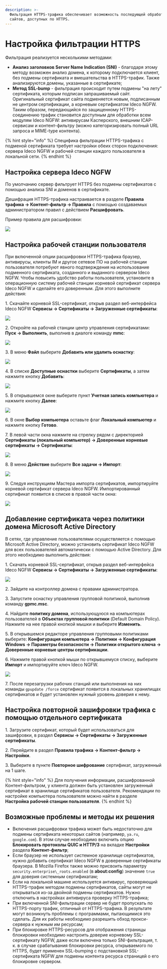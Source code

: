 ```yaml
---
description: >-
  Фильтрация HTTPS-трафика обеспечивает возможность последующей обработки
  сайтов, доступных по HTTPS.
---
```


# Настройка фильтрации HTTPS

Фильтрация реализуется несколькими методами:

* **Анализ заголовков Server Name Indication (SNI)** - благодаря этому методу возможен анализ домена, к которому подключается клиент, без подмены сертификата и вмешательства в HTTPS-трафик. Также анализируются домены, указанные в сертификате;
* **Метод SSL-bump** - фильтрация происходит путем подмены "на лету" сертификата, которым подписан запрашиваемый сайт. Оригинальный сертификат сайта подменяется новым, подписанным не центром сертификации, а корневым сертификатом Ideco NGFW. Таким образом, передающийся по защищенному HTTPS-соединению трафик становится доступным для обработки всем модулям Ideco NGFW: антивирусам Касперского, внешним ICAP-сервисам и контент-фильтру (можно категоризировать полный URL запроса и MIME-type контента).

{% hint style="info" %}
Специфика фильтрации HTTPS-трафика с подменой сертификата требует настройки обеих сторон подключения: сервера Ideco NGFW и рабочей станции каждого пользователя в локальной сети.
{% endhint %}

## Настройка сервера Ideco NGFW

По умолчанию сервер фильтрует HTTPS без подмены сертификатов с помощью анализа SNI и доменов в сертификате.

Дешифрация HTTPS-трафика настраивается в разделе **Правила трафика -> Контент-фильтр -> Правила** с помощью создаваемых администратором правил с действием **Расшифровать**.

Пример правила для расшифровки:

![](/.gitbook/assets/content-filter6.png)

## Настройка рабочей станции пользователя

При включенной опции расшифровки HTTPS-трафика браузер, антивирусы, клиенты IM и другое сетевое ПО на рабочей станции пользователя потребуют явного подтверждения на использование подменного сертификата, созданного и выданного сервером Ideco NGFW. Чтобы повысить удобство работы пользователя, установите в операционную систему рабочей станции корневой сертификат сервера Ideco NGFW и сделайте его доверенным. Для этого выполните действия:

1\. Скачайте корневой SSL-сертификат, открыв раздел веб-интерфейса Ideco NGFW **Сервисы -> Сертификаты -> Загруженные сертификаты**:

![](/.gitbook/assets/certs1.png)

2\. Откройте на рабочей станции центр управления сертификатами: **Пуск -> Выполнить**, выполнив в диалоге команду **mmc**:

![](/.gitbook/assets/filtering-https-traffic.png)

3\. В меню **Файл** выберите **Добавить или удалить оснастку**:

![](/.gitbook/assets/filtering-https-traffic.gif)

4\. В списке **Доступные оснастки** выберите **Сертификаты**, а затем нажмите кнопку **Добавить**:

![](/.gitbook/assets/filtering-https-traffic1.png)

5\. В открывшемся окне выберите пункт **Учетная запись компьютера** и нажмите кнопку **Далее**:

![](/.gitbook/assets/filtering-https-traffic2.png)

6\. В окне **Выбор компьютера** оставьте флаг **Локальный компьютер** и нажмите кнопку **Готово**.

7\. В левой части окна нажмите на стрелку рядом с директорией **Сертификаты (локальный компьютер) -> Доверенные корневые сертификаты -> Сертификаты**:

![](/.gitbook/assets/filtering-https-traffic3.png)

8\. В меню **Действие** выберите **Все задачи -> Импорт**:

![](/.gitbook/assets/filtering-https-traffic1.gif)

9\. Следуя инструкциям Мастера импорта сертификатов, импортируйте корневой сертификат сервера Ideco NGFW. Импортированный сертификат появится в списке в правой части окна:

![](/.gitbook/assets/filtering-https-traffic4.png)

## Добавление сертификата через политики домена Microsoft Active Directory

В сетях, где управление пользователями осуществляется с помощью Microsoft Active Directory, можно установить сертификат Ideco NGFW для всех пользователей автоматически с помощью Active Directory. Для этого необходимо выполнить действия:

1\. Скачать корневой SSL-сертификат, открыв раздел веб-интерфейса Ideco NGFW **Сервисы -> Сертификаты -> Загруженные сертификаты**:

![](/.gitbook/assets/certs1.png)

2\. Зайдите на контроллер домена с правами администратора.

3\. Запустите оснастку управления групповой политикой, выполнив команду **gpmc.msc**.

4\. Найдите **политику домена**, использующуюся на компьютерах пользователей в **Объектах групповой политики** (Default Domain Policy). Нажмите на нее правой кнопкой мышки и выберите **Изменить**.

5\. В открывшемся редакторе управления групповыми политиками выберите: **Конфигурация компьютера -> Политики -> Конфигурация Windows -> Параметры безопасности -> Политики открытого ключа -> Доверенные корневые центры сертификации**.

6\. Нажмите правой кнопкой мыши по открывшемуся списку, выберите **Импорт** и импортируйте ключ Ideco NGFW.

![](/.gitbook/assets/filtering-https-traffic5.png)

7\.  После перезагрузки рабочих станций или выполнения на них команды `gpupdate /force` сертификат появится в локальных хранилищах сертификатов и будет установлен нужный уровень доверия к нему.

## Настройка повторной зашифровки трафика c помощью отдельного сертификата

1\. Загрузите сертификат, который будет использоваться для зашифровки, в раздел **Сервисы -> Сертификаты -> Загруженные сертификаты**.
   
2\. Перейдите в раздел **Правила трафика -> Контент-фильтр -> Настройки**.
   
3\. Выберите в пункте **Повторное шифрование** сертификат, загруженный на 1 шаге.

{% hint style="info" %}
Для получения информации, расшифрованной Контент-фильтром, у клиента должен быть установлен загруженный сертификат в хранилище сертификатов пользователя. Рекомендации по настройке компьютера пользователя можно найти в разделе **Настройка рабочей станции пользователя**.
{% endhint %}

## Возможные проблемы и методы их решения

* Включения расшифровки трафика может быть недостаточно для подмены сертификата некоторых сайтов (например, `ya.ru`, `google.com`). В этом случае необходимо включить опцию **Блокировать протоколы QUIC и HTTP/3** на вкладке **Настройки** раздела **Контент-фильтр**;
* Если браузер не использует системное хранилище сертификатов, нужно добавить сертификат Ideco NGFW в доверенные сертификаты браузера. В Mozilla Firefox также можно присвоить параметру `security.enterprise\_roots.enabled` (в **about:config**) значение `true` для доверия системным сертификатам;
* Если на локальной машине используется антивирус, проверяющий HTTPS-трафик методом подмены сертификатов, сайты могут не открываться из-за двойной подмены сертификатов. Нужно отключить в настройках антивируса проверку HTTPS-трафика;
* При включенной SNI-фильтрации сервер не будет пропускать по HTTPS-порту трафик, отличный от HTTPS-трафика. В результате могут возникнуть проблемы с программами, пытающимися это сделать. Для их работы необходимо разрешить обход прокси-сервера к нужным им ресурсам;
* При блокировке HTTPS-ресурсов для отображения страницы блокировки необходимо настроить доверие корневому SSL-сертификату NGFW, даже если включена только SNI-фильтрация, т. к. в случае срабатывания блокировки ресурса, открываемого по HTTPS, будет применен SSL-bumping с подстановкой SSL-сертификата NGFW для подмены контента ресурса страницей о его блокировке сервером.
